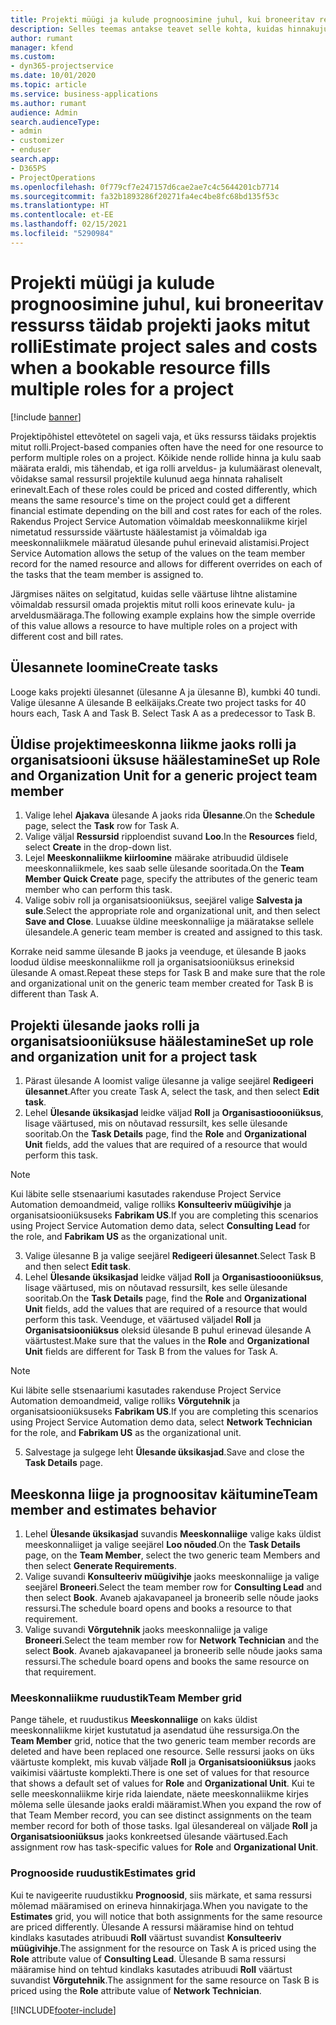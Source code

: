```yaml
---
title: Projekti müügi ja kulude prognoosimine juhul, kui broneeritav ressurss täidab projekti jaoks mitut rolli
description: Selles teemas antakse teavet selle kohta, kuidas hinnakujunduse dimensioone saab kasutada projekti mitut rolli täitva ressursi hinnakujunduse ja kulude toetuseks.
author: rumant
manager: kfend
ms.custom:
- dyn365-projectservice
ms.date: 10/01/2020
ms.topic: article
ms.service: business-applications
ms.author: rumant
audience: Admin
search.audienceType:
- admin
- customizer
- enduser
search.app:
- D365PS
- ProjectOperations
ms.openlocfilehash: 0f779cf7e247157d6cae2ae7c4c5644201cb7714
ms.sourcegitcommit: fa32b1893286f20271fa4ec4be8fc68bd135f53c
ms.translationtype: HT
ms.contentlocale: et-EE
ms.lasthandoff: 02/15/2021
ms.locfileid: "5290984"
---
```

# <a name="estimate-project-sales-and-costs-when-a-bookable-resource-fills-multiple-roles-for-a-project"></a><span data-ttu-id="1f5cc-103">Projekti müügi ja kulude prognoosimine juhul, kui broneeritav ressurss täidab projekti jaoks mitut rolli</span><span class="sxs-lookup"><span data-stu-id="1f5cc-103">Estimate project sales and costs when a bookable resource fills multiple roles for a project</span></span> 

[!include [banner](../includes/psa-now-project-operations.md)]

<span data-ttu-id="1f5cc-104">Projektipõhistel ettevõtetel on sageli vaja, et üks ressurss täidaks projektis mitut rolli.</span><span class="sxs-lookup"><span data-stu-id="1f5cc-104">Project-based companies often have the need for one resource to perform multiple roles on a project.</span></span> <span data-ttu-id="1f5cc-105">Kõikide nende rollide hinna ja kulu saab määrata eraldi, mis tähendab, et iga rolli arveldus- ja kulumäärast olenevalt, võidakse samal ressursil projektile kulunud aega hinnata rahaliselt erinevalt.</span><span class="sxs-lookup"><span data-stu-id="1f5cc-105">Each of these roles could be priced and costed differently, which means the same resource's time on the project could get a different financial estimate depending on the bill and cost rates for each of the roles.</span></span> <span data-ttu-id="1f5cc-106">Rakendus Project Service Automation võimaldab meeskonnaliikme kirjel nimetatud ressursside väärtuste häälestamist ja võimaldab iga meeskonnaliikmele määratud ülesande puhul erinevaid alistamisi.</span><span class="sxs-lookup"><span data-stu-id="1f5cc-106">Project Service Automation allows the setup of the values on the team member record for the named resource and allows for different overrides on each of the tasks that the team member is assigned to.</span></span>

<span data-ttu-id="1f5cc-107">Järgmises näites on selgitatud, kuidas selle väärtuse lihtne alistamine võimaldab ressursil omada projektis mitut rolli koos erinevate kulu- ja arveldusmääraga.</span><span class="sxs-lookup"><span data-stu-id="1f5cc-107">The following example  explains how the simple override of this value allows a resource to have multiple roles on a project with different cost and bill rates.</span></span>

## <a name="create-tasks"></a><span data-ttu-id="1f5cc-108">Ülesannete loomine</span><span class="sxs-lookup"><span data-stu-id="1f5cc-108">Create tasks</span></span>
<span data-ttu-id="1f5cc-109">Looge kaks projekti ülesannet (ülesanne A ja ülesanne B), kumbki 40 tundi. Valige ülesanne A ülesande B eelkäijaks.</span><span class="sxs-lookup"><span data-stu-id="1f5cc-109">Create two project tasks for 40 hours each, Task A and Task B. Select Task A as a predecessor to Task B.</span></span>

## <a name="set-up-role-and-organization-unit-for-a-generic-project-team-member"></a><span data-ttu-id="1f5cc-110">Üldise projektimeeskonna liikme jaoks rolli ja organisatsiooni üksuse häälestamine</span><span class="sxs-lookup"><span data-stu-id="1f5cc-110">Set up Role and Organization Unit for a generic project team member</span></span>

1. <span data-ttu-id="1f5cc-111">Valige lehel **Ajakava** ülesande A jaoks rida **Ülesanne**.</span><span class="sxs-lookup"><span data-stu-id="1f5cc-111">On the **Schedule** page, select the **Task** row for Task A.</span></span> 
2. <span data-ttu-id="1f5cc-112">Valige väljal **Ressursid** ripploendist suvand **Loo**.</span><span class="sxs-lookup"><span data-stu-id="1f5cc-112">In the **Resources** field, select **Create** in the drop-down list.</span></span>
3. <span data-ttu-id="1f5cc-113">Lejel **Meeskonnaliikme kiirloomine** määrake atribuudid üldisele meeskonnaliikmele, kes saab selle ülesande sooritada.</span><span class="sxs-lookup"><span data-stu-id="1f5cc-113">On the **Team Member Quick Create** page, specify the attributes of the generic team member who can perform this task.</span></span>
4. <span data-ttu-id="1f5cc-114">Valige sobiv roll ja organisatsiooniüksus, seejärel valige **Salvesta ja sule**.</span><span class="sxs-lookup"><span data-stu-id="1f5cc-114">Select the appropriate role and organizational unit, and then select **Save and Close**.</span></span> <span data-ttu-id="1f5cc-115">Luuakse üldine meeskonnaliige ja määratakse sellele ülesandele.</span><span class="sxs-lookup"><span data-stu-id="1f5cc-115">A generic team member is created and assigned to this task.</span></span> 

<span data-ttu-id="1f5cc-116">Korrake neid samme ülesande B jaoks ja veenduge, et ülesande B jaoks loodud üldise meeskonnaliikme roll ja organisatsiooniüksus erineksid ülesande A omast.</span><span class="sxs-lookup"><span data-stu-id="1f5cc-116">Repeat these steps for Task B and make sure that the role and organizational unit on the generic team member created for Task B is different than Task A.</span></span> 

## <a name="set-up-role-and-organization-unit-for-a-project-task"></a><span data-ttu-id="1f5cc-117">Projekti ülesande jaoks rolli ja organisatsiooniüksuse häälestamine</span><span class="sxs-lookup"><span data-stu-id="1f5cc-117">Set up role and organization unit for a project task</span></span>

1. <span data-ttu-id="1f5cc-118">Pärast ülesande A loomist valige ülesanne ja valige seejärel **Redigeeri ülesannet**.</span><span class="sxs-lookup"><span data-stu-id="1f5cc-118">After you create Task A, select the task, and then select **Edit task**.</span></span>
2. <span data-ttu-id="1f5cc-119">Lehel **Ülesande üksikasjad** leidke väljad **Roll** ja **Organisastioooniüksus**, lisage väärtused, mis on nõutavad ressursilt, kes selle ülesande sooritab.</span><span class="sxs-lookup"><span data-stu-id="1f5cc-119">On the **Task Details** page, find the **Role** and **Organizational Unit** fields, add the values that are required of a resource that would perform this task.</span></span> 

  > [!NOTE]
  > <span data-ttu-id="1f5cc-120">Kui läbite selle stsenaariumi kasutades rakenduse Project Service Automation demoandmeid, valige rolliks **Konsulteeriv müügivihje** ja organisatsiooniüksuseks **Fabrikam US**.</span><span class="sxs-lookup"><span data-stu-id="1f5cc-120">If you are completing this scenarios using Project Service Automation demo data, select **Consulting Lead** for the role, and **Fabrikam US** as the organizational unit.</span></span>

3. <span data-ttu-id="1f5cc-121">Valige ülesanne B ja valige seejärel **Redigeeri ülesannet**.</span><span class="sxs-lookup"><span data-stu-id="1f5cc-121">Select Task B and then select **Edit task**.</span></span>
4. <span data-ttu-id="1f5cc-122">Lehel **Ülesande üksikasjad** leidke väljad **Roll** ja **Organisastioooniüksus**, lisage väärtused, mis on nõutavad ressursilt, kes selle ülesande sooritab.</span><span class="sxs-lookup"><span data-stu-id="1f5cc-122">On the **Task Details** page, find the **Role** and **Organizational Unit** fields, add the values that are required of a resource that would perform this task.</span></span> <span data-ttu-id="1f5cc-123">Veenduge, et väärtused väljadel **Roll** ja **Organisatsiooniüksus** oleksid ülesande B puhul erinevad ülesande A väärtustest.</span><span class="sxs-lookup"><span data-stu-id="1f5cc-123">Make sure that the values in the **Role** and **Organizational Unit** fields are different for Task B from the values for Task A.</span></span> 

  > [!NOTE]
  > <span data-ttu-id="1f5cc-124">Kui läbite selle stsenaariumi kasutades rakenduse Project Service Automation demoandmeid, valige rolliks **Võrgutehnik** ja organisatsiooniüksuseks **Fabrikam US**.</span><span class="sxs-lookup"><span data-stu-id="1f5cc-124">If you are completing this scenarios using Project Service Automation demo data, select **Network Technician** for the role, and **Fabrikam US** as the organizational unit.</span></span>

5. <span data-ttu-id="1f5cc-125">Salvestage ja sulgege leht **Ülesande üksikasjad**.</span><span class="sxs-lookup"><span data-stu-id="1f5cc-125">Save and close the **Task Details** page.</span></span> 

## <a name="team-member-and-estimates-behavior"></a><span data-ttu-id="1f5cc-126">Meeskonna liige ja prognoositav käitumine</span><span class="sxs-lookup"><span data-stu-id="1f5cc-126">Team member and estimates behavior</span></span> 

1. <span data-ttu-id="1f5cc-127">Lehel **Ülesande üksikasjad** suvandis **Meeskonnaliige** valige kaks üldist meeskonnaliiget ja valige seejärel **Loo nõuded**.</span><span class="sxs-lookup"><span data-stu-id="1f5cc-127">On the **Task Details** page, on the **Team Member**, select the two generic team Members and then select **Generate Requirements**.</span></span> 
2. <span data-ttu-id="1f5cc-128">Valige suvandi **Konsulteeriv müügivihje** jaoks meeskonnaliige ja valige seejärel **Broneeri**.</span><span class="sxs-lookup"><span data-stu-id="1f5cc-128">Select the team member row for **Consulting Lead** and then select **Book**.</span></span> <span data-ttu-id="1f5cc-129">Avaneb ajakavapaneel ja broneerib selle nõude jaoks ressursi.</span><span class="sxs-lookup"><span data-stu-id="1f5cc-129">The schedule board opens and books a resource to that requirement.</span></span>
3. <span data-ttu-id="1f5cc-130">Valige suvandi **Võrgutehnik** jaoks meeskonnaliige ja valige **Broneeri**.</span><span class="sxs-lookup"><span data-stu-id="1f5cc-130">Select the team member row for **Network Technician** and the select **Book**.</span></span> <span data-ttu-id="1f5cc-131">Avaneb ajakavapaneel ja broneerib selle nõude jaoks sama ressursi.</span><span class="sxs-lookup"><span data-stu-id="1f5cc-131">The schedule board opens and books the same resource on that requirement.</span></span>

### <a name="team-member-grid"></a><span data-ttu-id="1f5cc-132">Meeskonnaliikme ruudustik</span><span class="sxs-lookup"><span data-stu-id="1f5cc-132">Team Member grid</span></span> 
<span data-ttu-id="1f5cc-133">Pange tähele, et ruudustikus **Meeskonnaliige** on kaks üldist meeskonnaliikme kirjet kustutatud ja asendatud ühe ressursiga.</span><span class="sxs-lookup"><span data-stu-id="1f5cc-133">On the **Team Member** grid, notice that the two generic team member records are deleted and have been replaced one resource.</span></span> <span data-ttu-id="1f5cc-134">Selle ressursi jaoks on üks väärtuste komplekt, mis kuvab väljade **Roll** ja **Organisatsiooniüksus** jaoks vaikimisi väärtuste komplekti.</span><span class="sxs-lookup"><span data-stu-id="1f5cc-134">There is one set of values for that resource that shows a default set of values for **Role** and **Organizational Unit**.</span></span>
<span data-ttu-id="1f5cc-135">Kui te selle meeskonnaliikme kirje rida laiendate, näete meeskonnaliikme kirjes mõlema selle ülesande jaoks eraldi määramist.</span><span class="sxs-lookup"><span data-stu-id="1f5cc-135">When you expand the row of that Team Member record, you can see distinct assignments on the team member record for both of those tasks.</span></span> <span data-ttu-id="1f5cc-136">Igal ülesandereal on väljade **Roll** ja **Organisatsiooniüksus** jaoks konkreetsed ülesande väärtused.</span><span class="sxs-lookup"><span data-stu-id="1f5cc-136">Each assignment row has task-specific values for **Role** and **Organizational Unit**.</span></span> 

### <a name="estimates-grid"></a><span data-ttu-id="1f5cc-137">Prognooside ruudustik</span><span class="sxs-lookup"><span data-stu-id="1f5cc-137">Estimates grid</span></span> 
<span data-ttu-id="1f5cc-138">Kui te navigeerite ruudustikku **Prognoosid**, siis märkate, et sama ressursi mõlemad määramised on erineva hinnakirjaga.</span><span class="sxs-lookup"><span data-stu-id="1f5cc-138">When you navigate to the **Estimates** grid, you will notice that both assignments for the same resource are priced differently.</span></span>
<span data-ttu-id="1f5cc-139">Ülesande A ressursi määramise hind on tehtud kindlaks kasutades atribuudi **Roll** väärtust suvandist **Konsulteeriv müügivihje**.</span><span class="sxs-lookup"><span data-stu-id="1f5cc-139">The assignment for the resource on Task A is priced using the **Role** attribute value of **Consulting Lead**.</span></span> <span data-ttu-id="1f5cc-140">Ülesande B sama ressursi määramise hind on tehtud kindlaks kasutades atribuudi **Roll** väärtust suvandist **Võrgutehnik**.</span><span class="sxs-lookup"><span data-stu-id="1f5cc-140">The assignment for the same resource on Task B is priced using the **Role** attribute value of **Network Technician**.</span></span>



[!INCLUDE[footer-include](../includes/footer-banner.md)]